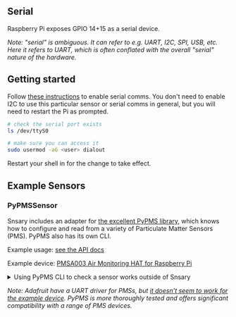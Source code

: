 ## Serial

Raspberry Pi exposes GPIO 14+15 as a serial device.

_Note: "serial" is ambiguous. It can refer to e.g. UART, I2C, SPI, USB, etc. Here it refers to UART, which is often conflated with the overall "serial" nature of the hardware._

## Getting started

Follow [these instructions](https://github.com/sbcshop/Air-Monitoring-HAT#enable-i2c-and-serial-interface) to enable serial comms. You don't need to enable I2C to use this particular sensor or serial comms in general, but you will need to restart the Pi as prompted.

```sh
# check the serial port exists
ls /dev/ttyS0

# make sure you can access it
sudo usermod -aG <user> dialout
```

Restart your shell in for the change to take effect.

## Example Sensors

### PyPMSSensor

Snsary includes an adapter for [the excellent PyPMS library](https://github.com/avaldebe/PyPMS), which knows how to configure and read from a variety of Particulate Matter Sensors (PMS). PyPMS also has its own CLI.

Example usage: [see the API docs](https://snsary.readthedocs.io/en/latest/autoapi/snsary/contrib/pypms/index.html)

Example device: [PMSA003 Air Monitoring HAT for Raspberry Pi](https://thepihut.com/products/air-monitoring-hat-for-raspberry-pi-pmsa003)

<details>
  <summary>Using PyPMS CLI to check a sensor works outside of Snsary</summary>

  ```bash
  pms --debug -m PMSx003 -s /dev/ttyS0 -i 5 serial
  ```

  You should eventually see a line that looks like this:

  > 2021-11-26 23:40:31: PM1 1.0, PM2.5 8.0, PM10 8.0 μg/m3

  It's worth noting the `DEBUG` output: it takes several seconds for the device to respond to the `wake` command; the device also returns a lot of garbage output initially, before valid readings come through.
</details>

_Note: Adafruit have a UART driver for PMSs, but [it doesn't seem to work for the example device](https://github.com/adafruit/Adafruit_CircuitPython_PM25/issues/9). PyPMS is more thoroughly tested and offers significant compatibility with a range of PMS devices._
